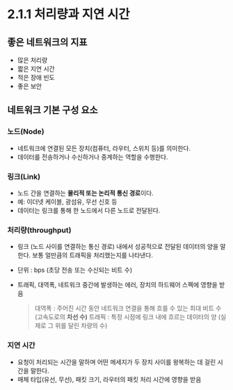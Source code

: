 # 2.1.1 처리량과 지연 시간

## 좋은 네트워크의 지표

- 많은 처리량
- 짧은 지연 시간
- 적은 장애 빈도
- 좋은 보안

## 네트워크 기본 구성 요소

### 노드(Node)

- 네트워크에 연결된 모든 장치(컴퓨터, 라우터, 스위치 등)를 의미한다.
- 데이터를 전송하거나 수신하거나 중계하는 역할을 수행한다.

### 링크(Link)

- 노드 간을 연결하는 **물리적 또는 논리적 통신 경로**이다.
- 예: 이더넷 케이블, 광섬유, 무선 신호 등
- 데이터는 링크를 통해 한 노드에서 다른 노드로 전달된다.

### 처리량(throughput)

- 링크 (노드 사이를 연결하는 통신 경로) 내에서 성공적으로 전달된 데이터의 양을 말한다. 보통 얼만큼의 트래픽을 처리했는지를 나타낸다.
- 단위 : bps (초당 전송 또는 수신되는 비트 수)
- 트래픽, 대역폭, 네트워크 중간에 발생하는 에러, 장치의 하드웨어 스펙에 영향을 받음

  > 대역폭 : 주어진 시간 동안 네트워크 연결을 통해 흐를 수 있는 최대 비트 수
  (고속도로의 **차선 수)**
  트래픽 : 특정 시점에 링크 내에 흐르는 데이터의 양
  (실제로 그 위를 달린 차량의 수)


### 지연 시간

- 요청이 처리되는 시간을 말하며 어떤 메세지가 두 장치 사이를 왕복하는 데 걸린 시간을 말한다.
- 매체 타입(유선, 무선), 패킷 크기, 라우터의 패킷 처리 시간에 영향을 받음